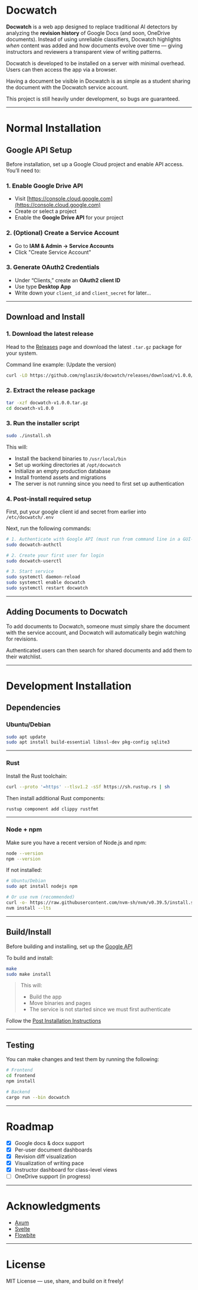 # Docwatch

**Docwatch** is a web app designed to replace traditional AI detectors by analyzing the **revision history** of Google Docs (and soon, OneDrive documents). Instead of using unreliable classifiers, Docwatch highlights *when* content was added and how documents evolve over time — giving instructors and reviewers a transparent view of writing patterns.

Docwatch is developed to be installed on a server with minimal overhead. Users can then access the app via a browser.

Having a document be visible in Docwatch is as simple as a student sharing the document with the Docwatch service account.

This project is still heavily under development, so bugs are guaranteed.

---

# Normal Installation

## Google API Setup

Before installation, set up a Google Cloud project and enable API access. You’ll need to:

### 1. Enable Google Drive API
- Visit [https://console.cloud.google.com](https://console.cloud.google.com)
- Create or select a project
- Enable the **Google Drive API** for your project

### 2. (Optional) Create a Service Account
- Go to **IAM & Admin → Service Accounts**
- Click "Create Service Account"

### 3. Generate OAuth2 Credentials
- Under “Clients,” create an **OAuth2 client ID**
- Use type **Desktop App**
- Write down your `client_id` and `client_secret` for later...

---

## Download and Install

### 1. Download the latest release
Head to the [Releases](https://github.com/nglaszik/docwatch/releases) page and download the latest `.tar.gz` package for your system.

Command line example: (Update the version)
```bash
curl -LO https://github.com/nglaszik/docwatch/releases/download/v1.0.0/docwatch-v1.0.0.tar.gz
```

### 2. Extract the release package
```bash
tar -xzf docwatch-v1.0.0.tar.gz
cd docwatch-v1.0.0
```

### 3. Run the installer script
```bash
sudo ./install.sh
```

This will:
- Install the backend binaries to `/usr/local/bin`
- Set up working directories at `/opt/docwatch`
- Initialize an empty production database
- Install frontend assets and migrations
- The server is not running since you need to first set up authentication

### 4. Post-install required setup

First, put your google client id and secret from earlier into `/etc/docwatch/.env`

Next, run the following commands:

```bash
# 1. Authenticate with Google API (must run from command line in a GUI-enabled session. Install ThinLinc if needed)
sudo docwatch-authctl

# 2. Create your first user for login
sudo docwatch-userctl

# 3. Start service
sudo systemctl daemon-reload
sudo systemctl enable docwatch
sudo systemctl restart docwatch
```

---

## Adding Documents to Docwatch

To add documents to Docwatch, someone must simply share the document with the service account, and Docwatch will automatically begin watching for revisions.

Authenticated users can then search for shared documents and add them to their watchlist.

---

# Development Installation

## Dependencies

### Ubuntu/Debian

```bash
sudo apt update
sudo apt install build-essential libssl-dev pkg-config sqlite3
```

---

### Rust

Install the Rust toolchain:

```bash
curl --proto '=https' --tlsv1.2 -sSf https://sh.rustup.rs | sh
```

Then install additional Rust components:

```bash
rustup component add clippy rustfmt
```

---

### Node + npm

Make sure you have a recent version of Node.js and npm:

```bash
node --version
npm --version
```

If not installed:

```bash
# Ubuntu/Debian
sudo apt install nodejs npm

# Or use nvm (recommended)
curl -o- https://raw.githubusercontent.com/nvm-sh/nvm/v0.39.5/install.sh | bash
nvm install --lts
```

---

## Build/Install

Before building and installing, set up the [Google API](#google-api-setup)

To build and install:

```bash
make
sudo make install
```

> This will:
> - Build the app
> - Move binaries and pages
> - The service is not started since we must first authenticate

Follow the [Post Installation Instructions](#4.-post-install-required-setup)

---

## Testing

You can make changes and test them by running the following:

```bash
# Frontend
cd frontend
npm install

# Backend
cargo run --bin docwatch
```

---

# Roadmap

- [x] Google docs & docx support
- [x] Per-user document dashboards
- [x] Revision diff visualization
- [x] Visualization of writing pace
- [x] Instructor dashboard for class-level views
- [ ] OneDrive support (in progress)

---

# Acknowledgments

- [Axum](https://docs.rs/axum)
- [Svelte](https://svelte.dev)
- [Flowbite](https://flowbite.com)

---

# License

MIT License — use, share, and build on it freely!
